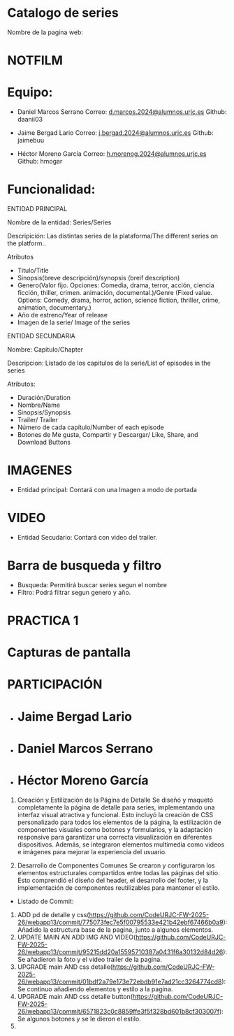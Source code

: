 # Catalogo de series
Nombre de la pagina web:
# NOTFILM

# Equipo:

- Daniel Marcos Serrano Correo: d.marcos.2024@alumnos.urjc.es Github: daanii03

- Jaime Bergad Lario Correo: j.bergad.2024@alumnos.urjc.es Github: jaimebuu

- Héctor Moreno García Correo: h.morenog.2024@alumnos.urjc.es Github: hmogar

# Funcionalidad:

ENTIDAD PRINCIPAL

Nombre de la entidad: Series/Series

Descripición: Las distintas series de la plataforma/The different series on the platform..

Atributos
- Titulo/Title
- Sinopsis(breve descripción)/synopsis (breif description)
- Genero(Valor fijo. Opciones: Comedia, drama, terror, acción, ciencia ficción, thiller, crimen. animación, documental.)/Genre (Fixed value. Options: Comedy, drama, horror, action, science fiction, thriller, crime, animation, documentary.)
- Año de estreno/Year of release
- Imagen de la serie/ Image of the series

ENTIDAD SECUNDARIA

Nombre: Capitulo/Chapter

Descripcion: Listado de los capitulos de la serie/List of episodes in the series

Atributos:
- Duración/Duration
- Nombre/Name
- Sinopsis/Synopsis
- Trailer/ Trailer
- Número de cada capítulo/Number of each episode
- Botones de Me gusta, Compartir y Descargar/ Like, Share, and Download Buttons

# IMAGENES
- Entidad principal: Contará con una Imagen a modo de portada
# VIDEO
- Entidad Secudario: Contará con video del trailer.
# Barra de busqueda y filtro
- Busqueda: Permitirá buscar series segun el nombre
- Filtro: Podrá filtrar segun genero y año.
# PRACTICA 1
# Capturas de pantalla

# PARTICIPACIÓN
- # Jaime Bergad Lario
- # Daniel Marcos Serrano
- # Héctor Moreno García
1. Creación y Estilización de la Página de Detalle
Se diseñó y maquetó completamente la página de detalle para series, implementando una interfaz visual atractiva y funcional. Esto incluyó la creación de CSS personalizado para todos los elementos de la página, la estilización de componentes visuales como botones y formularios, y la adaptación responsive para garantizar una correcta visualización en diferentes dispositivos. Además, se integraron elementos multimedia como videos e imágenes para mejorar la experiencia del usuario.

2. Desarrollo de Componentes Comunes
Se crearon y configuraron los elementos estructurales compartidos entre todas las páginas del sitio. Esto comprendió el diseño del header, el desarrollo del footer, y la implementación de componentes reutilizables para mantener el estilo.

  - Listado de Commit:
  1. ADD pd de detalle y css(https://github.com/CodeURJC-FW-2025-26/webapp13/commit/775073fec7e5f00795533e421b42ebf67466b0a9): Añadido la estructura base de la pagina, junto a algunos elementos.
  2. UPDATE MAIN AN ADD IMG AND VIDEO(https://github.com/CodeURJC-FW-2025-26/webapp13/commit/95215dd20a15595710387a0431f6a30132d84d26): Se añadieron la foto y el video trailer de la pagina.
  3. UPGRADE main AND css detalle(https://github.com/CodeURJC-FW-2025-26/webapp13/commit/01bdf2a79e173e72ebdb91e7ad21cc3264774cd8): Se continuo añadiendo elementos y estilo a la pagina.
  4. UPGRADE main AND css detalle button(https://github.com/CodeURJC-FW-2025-26/webapp13/commit/6571823c0c8859ffe3f5f328bd601b8cf303007f): Se algunos botones y se le dieron el estilo.
  5. 


